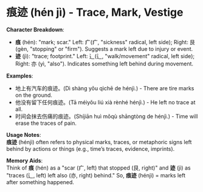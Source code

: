# **痕迹 (hén jì) - Trace, Mark, Vestige**

**Character Breakdown**:  
- **痕** (hén): "mark; scar." Left: ⽧(疒, "sickness" radical, left side); Right: 艮 (gèn, "stopping" or "firm"). Suggests a mark left due to injury or event.  
- **迹** (jì): "trace; footprint." Left: ⻌(辶, "walk/movement" radical, left side); Right: 亦 (yì, "also"). Indicates something left behind during movement.

**Examples**:  
- 地上有汽车的痕迹。(Dì shàng yǒu qìchē de hénjì.) - There are tire marks on the ground.  
- 他没有留下任何痕迹。(Tā méiyǒu liú xià rènhé hénjì.) - He left no trace at all.  
- 时间会抹去伤痛的痕迹。(Shíjiān huì mǒqù shāngtòng de hénjì.) - Time will erase the traces of pain.

**Usage Notes**:  
**痕迹** (hénjì) often refers to physical marks, traces, or metaphoric signs left behind by actions or things (e.g., time’s traces, evidence, imprints).

**Memory Aids**:  
Think of **痕** (hén) as a "scar (疒, left) that stopped (艮, right)" and **迹** (jì) as "traces (辶, left) left also (亦, right) behind." So, **痕迹** (hénjì) = marks left after something happened.